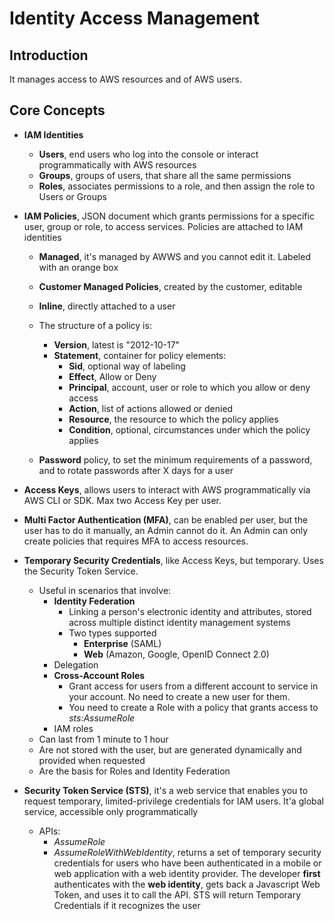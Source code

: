 # Identity Access Management #

## Introduction ##

It manages access to AWS resources and of AWS users.

## Core Concepts ##

* **IAM Identities**
  * **Users**, end users who log into the console or interact programmatically with AWS resources
  * **Groups**, groups of users, that share all the same permissions
  * **Roles**, associates permissions to a role, and then assign the role to Users or Groups
* **IAM Policies**, JSON document which grants permissions for a specific user, group or role, to access services. Policies are attached to IAM identities
  * **Managed**, it's managed by AWWS and you cannot edit it. Labeled with an orange box
  * **Customer Managed Policies**, created by the customer, editable
  * **Inline**, directly attached to a user

  * The structure of a policy is:
    * **Version**, latest is "2012-10-17"
    * **Statement**, container for policy elements:
      * **Sid**, optional way of labeling
      * **Effect**, Allow or Deny
      * **Principal**, account, user or role to which you allow or deny access
      * **Action**, list of actions allowed or denied
      * **Resource**, the resource to which the policy applies
      * **Condition**, optional, circumstances under which the policy applies
  * **Password** policy, to set the minimum requirements of a password, and to rotate passwords after X days for a user

* **Access Keys**, allows users to interact with AWS programmatically via AWS CLI or SDK. Max two Access Key per user.
* **Multi Factor Authentication (MFA)**, can be enabled per user, but the user has to do it manually, an Admin cannot do it. An Admin can only create policies that requires MFA to access resources.
* **Temporary Security Credentials**, like Access Keys, but temporary. Uses the Security Token Service.
  * Useful in scenarios that involve:
    * **Identity Federation**
      * Linking a person's electronic identity and attributes, stored across multiple distinct identity management systems
      * Two types supported
        * **Enterprise** (SAML)
        * **Web** (Amazon, Google, OpenID Connect 2.0)
    * Delegation
    * **Cross-Account Roles**
      * Grant access for users from a different account to service in your account. No need to create a new user for them.
      * You need to create a Role with a policy that grants access to *sts:AssumeRole*
    * IAM roles
  * Can last from 1 minute to 1 hour
  * Are not stored with the user, but are generated dynamically and provided when requested
  * Are the basis for Roles and Identity Federation
* **Security Token Service (STS)**, it's a web service that enables you to request temporary, limited-privilege credentials for IAM users. It'a global service, accessible only programmatically
  * APIs:
    * *AssumeRole*
    * *AssumeRoleWithWebIdentity*, returns a set of temporary security credentials for users who have been authenticated in a mobile or web application with a web identity provider. The developer **first** authenticates with the **web identity**, gets back a Javascript Web Token, and uses it to call the API. STS will return Temporary Credentials if it recognizes the user
